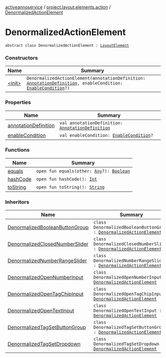 [activeannoservice](../../index.md) / [project.layout.elements.action](../index.md) / [DenormalizedActionElement](./index.md)

# DenormalizedActionElement

`abstract class DenormalizedActionElement : `[`LayoutElement`](../../project.layout/-layout-element.md)

### Constructors

| Name | Summary |
|---|---|
| [&lt;init&gt;](-init-.md) | `DenormalizedActionElement(annotationDefinition: `[`AnnotationDefinition`](../../annotationdefinition/-annotation-definition/index.md)`, enableCondition: `[`EnableCondition`](../../project.annotationschema/-enable-condition/index.md)`?)` |

### Properties

| Name | Summary |
|---|---|
| [annotationDefinition](annotation-definition.md) | `val annotationDefinition: `[`AnnotationDefinition`](../../annotationdefinition/-annotation-definition/index.md) |
| [enableCondition](enable-condition.md) | `val enableCondition: `[`EnableCondition`](../../project.annotationschema/-enable-condition/index.md)`?` |

### Functions

| Name | Summary |
|---|---|
| [equals](equals.md) | `open fun equals(other: `[`Any`](https://kotlinlang.org/api/latest/jvm/stdlib/kotlin/-any/index.html)`?): `[`Boolean`](https://kotlinlang.org/api/latest/jvm/stdlib/kotlin/-boolean/index.html) |
| [hashCode](hash-code.md) | `open fun hashCode(): `[`Int`](https://kotlinlang.org/api/latest/jvm/stdlib/kotlin/-int/index.html) |
| [toString](to-string.md) | `open fun toString(): `[`String`](https://kotlinlang.org/api/latest/jvm/stdlib/kotlin/-string/index.html) |

### Inheritors

| Name | Summary |
|---|---|
| [DenormalizedBooleanButtonGroup](../-denormalized-boolean-button-group/index.md) | `class DenormalizedBooleanButtonGroup : `[`DenormalizedActionElement`](./index.md) |
| [DenormalizedClosedNumberSlider](../-denormalized-closed-number-slider/index.md) | `class DenormalizedClosedNumberSlider : `[`DenormalizedActionElement`](./index.md) |
| [DenormalizedNumberRangeSlider](../-denormalized-number-range-slider/index.md) | `class DenormalizedNumberRangeSlider : `[`DenormalizedActionElement`](./index.md) |
| [DenormalizedOpenNumberInput](../-denormalized-open-number-input/index.md) | `class DenormalizedOpenNumberInput : `[`DenormalizedActionElement`](./index.md) |
| [DenormalizedOpenTagChipInput](../-denormalized-open-tag-chip-input/index.md) | `class DenormalizedOpenTagChipInput : `[`DenormalizedActionElement`](./index.md) |
| [DenormalizedOpenTextInput](../-denormalized-open-text-input/index.md) | `class DenormalizedOpenTextInput : `[`DenormalizedActionElement`](./index.md) |
| [DenormalizedTagSetButtonGroup](../-denormalized-tag-set-button-group/index.md) | `class DenormalizedTagSetButtonGroup : `[`DenormalizedActionElement`](./index.md) |
| [DenormalizedTagSetDropdown](../-denormalized-tag-set-dropdown/index.md) | `class DenormalizedTagSetDropdown : `[`DenormalizedActionElement`](./index.md) |
